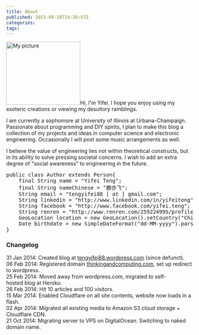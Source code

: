 ```yaml
---
title: About
published: 2013-08-18T14:26:57Z
categories: 
tags: 
---
```


<p><a href="https://static.thinkingandcomputing.com/me.jpg"><img class="wp-image-73 alignleft" src="https://static.thinkingandcomputing.com/me.jpg" alt="My picture" width="200" height="169.5" /></a>Hi, I'm Yifei. I hope you enjoy using my esoteric creations or viewing my desultory ramblings.</p><p>I am currently a sophomore at University of Illinois at Urbana-Champaign. Passionate about programming and DIY spirits, I plan to make this blog a collection of my projects and ideas in computer science and electronic engineering. Occasionally I will post some music arrangements as well.</p><p>I believe the value of engineering lies not within theoretical constructs, but in its ability to solve pressing societal concerns. I wish to add an extra degree of "social awareness" to engineering in the future.</p><pre class="lang:java">public class Author extends Person{
    final String name = "Yifei Teng";
    final String nameChinese = "滕亦飞";
    String email = "tengyifei88 [ at ] gmail.com";
    String linkedin = "http://www.linkedin.com/in/yifeiteng";
    String facebook = "http://www.facebook.com/yifei.teng";
    String renren = "http://www.renren.com/259224995/profile";
    GeoLocation location = new GeoLocation().setCountry("China").setCity("Qingdao");
    Date birthdate = new SimpleDateFormat("dd-MM-yyyy").parse("24-07-1995");
}
</pre><h3>Changelog</h3><p>31 Jan 2014: Created blog at <a href="http://tengyifei88.wordpress.com">tengyifei88.wordpress.com</a> (since defunct).<a href="http://tengyifei88.wordpress.com"><br /></a>06 Feb 2014: Registered domain <a href="http://thinkingandcomputing.com">thinkingandcomputing.com</a>, set up redirect to wordpress.<br />25 Feb 2014: Moved away from wordpress.com, migrated to self-hosted blog at Heroku.<br />26 Feb 2014: Hit 10 articles and 100 visitors.<br />15 Mar 2014: Enabled Cloudflare on all site contents, website now loads in a flash.<br />02 Apr 2014: Migrated all existing media to Amazon S3 cloud storage + Cloudflare CDN.<br />21 Oct 2014: Migrating server to VPS on DigitalOcean. Switching to naked domain name.</p><p>&nbsp;</p>

